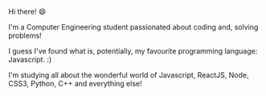 Hi there! :smile:

I'm a Computer Engineering student passionated about coding and, solving problems!

I guess I've found what is, potentially, my favourite programming language: Javascript. :)

I'm studying all about the wonderful world of Javascript, ReactJS, Node, CSS3, Python, C++ and everything else!



<!--
**marcelovalois/marcelovalois** is a ✨ _special_ ✨ repository because its `README.md` (this file) appears on your GitHub profile.

Here are some ideas to get you started:

- 🔭 I’m currently working on ...
- 🌱 I’m currently learning ...
- 👯 I’m looking to collaborate on ...
- 🤔 I’m looking for help with ...
- 💬 Ask me about ...
- 📫 How to reach me: ...
- 😄 Pronouns: ...
- ⚡ Fun fact: ...
-->
